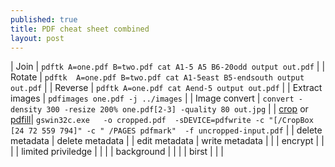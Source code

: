 ```yaml
---
published: true
title: PDF cheat sheet combined
layout: post
---
```

| Join | `pdftk A=one.pdf B=two.pdf cat A1-5 A5 B6-20odd output out.pdf` |
| Rotate | `pdftk  A=one.pdf B=two.pdf cat A1-5east B5-endsouth output out.pdf` |
| Reverse | `pdftk A=one.pdf cat Aend-5 output out.pdf` |
| Extract images | `pdfimages one.pdf -j ../images` | 
| Image convert | `convert -density 300 -resize 200% one.pdf[2-3] -quality 80 out.jpg` |
| [crop](http://stackoverflow.com/questions/6183479/cropping-a-pdf-using-ghostscript-9-01,) or [pdfill](http://www.pdfill.com/pdf_tools_free.html)| `gswin32c.exe   -o cropped.pdf  -sDEVICE=pdfwrite -c "[/CropBox [24 72 559 794]" -c " /PAGES pdfmark"  -f uncropped-input.pdf` | 
| delete metadata | delete metadata |
| edit metadata | write metadata | |
| encrypt | | |
| limited priviledge | | |
| background | | |
| birst | | |